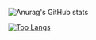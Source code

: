 ![Anurag's GitHub stats](https://github-readme-stats.vercel.app/api?username=ShintaroOba&count_private=true&show_icons=true&theme=ayu-mirage)


[![Top Langs](https://github-readme-stats.vercel.app/api/top-langs/?username=ShintaroOba&layout=compact)](https://github.com/anuraghazra/github-readme-stats)
